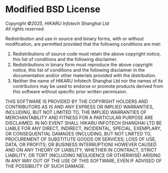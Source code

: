 Modified BSD License
====================

_Copyright ©2025, HIKARU Infotech Shanghai Ltd_  
_All rights reserved._

Redistribution and use in source and binary forms, with or without
modification, are permitted provided that the following conditions are met:

1. Redistributions of source code must retain the above copyright
   notice, this list of conditions and the following disclaimer.
2. Redistributions in binary form must reproduce the above copyright
   notice, this list of conditions and the following disclaimer in the
   documentation and/or other materials provided with the distribution.
3. Neither the name of HIKARU Infotech Shanghai Ltd nor the
   names of its contributors may be used to endorse or promote products
   derived from this software without specific prior written permission.

THIS SOFTWARE IS PROVIDED BY THE COPYRIGHT HOLDERS AND CONTRIBUTORS AS IS AND
ANY EXPRESS OR IMPLIED WARRANTIES, INCLUDING, BUT NOT LIMITED TO, THE IMPLIED
WARRANTIES OF MERCHANTABILITY AND FITNESS FOR A PARTICULAR PURPOSE ARE
DISCLAIMED. IN NO EVENT SHALL HIKARU INFOTECH SHANGHAI LTD BE LIABLE FOR ANY
DIRECT, INDIRECT, INCIDENTAL, SPECIAL, EXEMPLARY, OR CONSEQUENTIAL DAMAGES
(INCLUDING, BUT NOT LIMITED TO, PROCUREMENT OF SUBSTITUTE GOODS OR SERVICES;
LOSS OF USE, DATA, OR PROFITS; OR BUSINESS INTERRUPTION) HOWEVER CAUSED AND
ON ANY THEORY OF LIABILITY, WHETHER IN CONTRACT, STRICT LIABILITY, OR TORT
(INCLUDING NEGLIGENCE OR OTHERWISE) ARISING IN ANY WAY OUT OF THE USE OF THIS
SOFTWARE, EVEN IF ADVISED OF THE POSSIBILITY OF SUCH DAMAGE.
